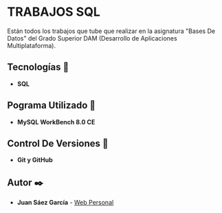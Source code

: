 # TRABAJOS SQL

Están todos los trabajos que tube que realizar en la asignatura "Bases De Datos" del Grado Superior DAM (Desarrollo de Aplicaciones Multiplataforma). 

## Tecnologías 🚀

* **SQL**  

## Pograma Utilizado 📌

* **MySQL WorkBench 8.0 CE**

## Control De Versiones 📌

* **Git y GitHub**

## Autor ✒️

* **Juan Sáez García** -  [Web Personal](https://juamber.com)